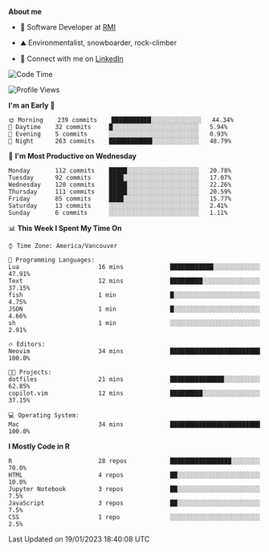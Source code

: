 **About me**

- 💼 Software Developer at [RMI](https://rmi.org/)

- ⛰️ Environmentalist, snowboarder, rock-climber

- 📱 Connect with me on [LinkedIn](https://www.linkedin.com/in/jackson-hoffart/)
 
<!--START_SECTION:waka-->
![Code Time](http://img.shields.io/badge/Code%20Time-8%20hrs%2043%20mins-blue)

![Profile Views](http://img.shields.io/badge/Profile%20Views-11-blue)

**I'm an Early 🐤** 

```text
🌞 Morning    239 commits    ███████████░░░░░░░░░░░░░░   44.34% 
🌆 Daytime    32 commits     █░░░░░░░░░░░░░░░░░░░░░░░░   5.94% 
🌃 Evening    5 commits      ░░░░░░░░░░░░░░░░░░░░░░░░░   0.93% 
🌙 Night      263 commits    ████████████░░░░░░░░░░░░░   48.79%

```
📅 **I'm Most Productive on Wednesday** 

```text
Monday       112 commits    █████░░░░░░░░░░░░░░░░░░░░   20.78% 
Tuesday      92 commits     ████░░░░░░░░░░░░░░░░░░░░░   17.07% 
Wednesday    120 commits    █████░░░░░░░░░░░░░░░░░░░░   22.26% 
Thursday     111 commits    █████░░░░░░░░░░░░░░░░░░░░   20.59% 
Friday       85 commits     ████░░░░░░░░░░░░░░░░░░░░░   15.77% 
Saturday     13 commits     ░░░░░░░░░░░░░░░░░░░░░░░░░   2.41% 
Sunday       6 commits      ░░░░░░░░░░░░░░░░░░░░░░░░░   1.11%

```


📊 **This Week I Spent My Time On** 

```text
⌚︎ Time Zone: America/Vancouver

💬 Programming Languages: 
Lua                      16 mins             ████████████░░░░░░░░░░░░░   47.91% 
Text                     12 mins             █████████░░░░░░░░░░░░░░░░   37.15% 
fish                     1 min               █░░░░░░░░░░░░░░░░░░░░░░░░   4.75% 
JSON                     1 min               █░░░░░░░░░░░░░░░░░░░░░░░░   4.66% 
sh                       1 min               ░░░░░░░░░░░░░░░░░░░░░░░░░   2.91%

🔥 Editors: 
Neovim                   34 mins             █████████████████████████   100.0%

🐱‍💻 Projects: 
dotfiles                 21 mins             ███████████████░░░░░░░░░░   62.85% 
copilot.vim              12 mins             █████████░░░░░░░░░░░░░░░░   37.15%

💻 Operating System: 
Mac                      34 mins             █████████████████████████   100.0%

```

**I Mostly Code in R** 

```text
R                        28 repos            █████████████████░░░░░░░░   70.0% 
HTML                     4 repos             ██░░░░░░░░░░░░░░░░░░░░░░░   10.0% 
Jupyter Notebook         3 repos             ██░░░░░░░░░░░░░░░░░░░░░░░   7.5% 
JavaScript               3 repos             ██░░░░░░░░░░░░░░░░░░░░░░░   7.5% 
CSS                      1 repo              ░░░░░░░░░░░░░░░░░░░░░░░░░   2.5%

```



 Last Updated on 19/01/2023 18:40:08 UTC
<!--END_SECTION:waka-->
